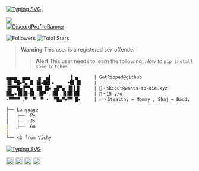 [![Typing SVG](https://readme-typing-svg.herokuapp.com?duration=4000&color=F70000&lines=Bryon)](https://git.io/typing-svg)

![](https://komarev.com/ghpvc/?username=Ratsuyo&color=red)
<br>
[![DiscordProfileBanner](https://discord.c99.nl/widget/theme-4/942531932363817041.png)](https://discord.com)

<p align="left">
  <img alt="Followers" src="https://img.shields.io/github/followers/GotRipped?style=for-the-badge&logo=stylelint&color=red">
  <img alt="Total Stars" src="https://img.shields.io/github/stars/GotRipped?style=for-the-badge&logo=Streamlit&color=red">
</p>

> **Warning**
> This user is a registered sex offender
> > **Alert**
> This user needs to learn the following: *How to* ```pip install some bitches```
```md
▄▄▄▄· ▄▄▄   ▄· ▄▌       ▐ ▄      | GotRipped@github
▐█ ▀█▪▀▄ █·▐█▪██▌▪     •█▌▐█     | ------------
▐█▀▀█▄▐▀▀▄ ▐█▌▐█▪ ▄█▀▄ ▐█▐▐▌     | 📧・skiout@wants-to-die.xyz
██▄▪▐█▐█•█▌ ▐█▀·.▐█▌.▐▌██▐█▌     | 📝・15 y/o
·▀▀▀▀ .▀  ▀  ▀ •  ▀█▄▀▪▀▀ █▪     | ✅・Stealthy = Mommy , Shaj = Daddy , Dreamy = sexy , Hunolog pls no mad anymore at me UwU , ui = my sex slave , Rayan = stepdaddy, TrixTM = blacc

├── Language
│   ├── .Py
│   ├── .Js
|   ├── .Go
|
└── <3 from Vichy
```
[![Typing SVG](https://readme-typing-svg.herokuapp.com?duration=4000&color=6D67F7&background=FFFFFF00&lines=Socials)](https://git.io/typing-svg)
  <p style="text-align: left;"align="left"><a href="https://discord.com/invite/termsofservice"><code><img alt="DMDGO's Server" height="20" src="https://www.naperville203.org/cms/lib/IL01904881/Centricity/Domain/1712/discord_metro_icon_by_destuert_dbtif5j-fullview.jpg"></code></a> <a href="https://www.instagram.com/lives2death/"><code><img alt="Skiout's Instagram" height="20" src="https://leesbevorderingindeklas.nl/wp-content/uploads/2020/11/Instagram-logo.png"></code></a> <a href="https://discord.gg/vcc"><code><img alt="Crime's Server" height="20" src="https://cdn.discordapp.com/avatars/982690490182946926/8418296a9209f22693cc1788a17076c5.png?size=1024"></code></a> <a href="https://t.me/phonelocked"><code><img alt="Skiout's Telegram" height="20" src="https://c.tenor.com/QPDizCpJetAAAAAj/%D1%82%D0%B5%D0%BB%D0%B5%D0%B3%D1%80%D0%B0%D0%BC-%D1%81%D0%BE%D0%BE%D0%B1%D1%89%D0%B5%D0%BD%D0%B8%D0%B5.png"></code></a></p> 
